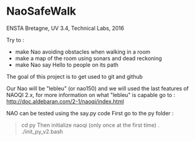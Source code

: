 # NaoSafeWalk

ENSTA Bretagne, UV 3.4, Technical Labs, 2016

Try to :
- make Nao avoiding obstacles when walking in a room 
- make a map of the room using sonars and dead reckoning
- make Nao say Hello to people on its path

The goal of this project is to get used to git and github

Our Nao will be "lebleu" (or nao150) and we will used the last features of NAOQI 2.x, for more information on what "lebleu" is capable go to :
http://doc.aldebaran.com/2-1/naoqi/index.html

NAO can be tested using the say.py code
First go to the py folder :
> cd py
Then initialize naoqi (only once at the first time)
> . ./init_py_v2.bash

